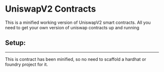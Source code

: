# UniswapV2 Contracts

This is a minified working version of UniswapV2 smart contracts. All you need to get your own version of uniswap contracts up and running

## Setup:

---

This is contract has been minified, so no need to scaffold a hardhat or foundry project for it.
